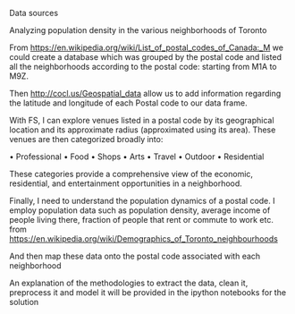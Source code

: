 Data sources

Analyzing population density in the various neighborhoods of Toronto

From https://en.wikipedia.org/wiki/List_of_postal_codes_of_Canada:_M we could create a database which was grouped by the postal code and listed all the neighborhoods according to the postal code: starting from M1A to M9Z.

Then http://cocl.us/Geospatial_data allow us to add information regarding the latitude and longitude of each Postal code to our data frame.

With FS, I can explore venues listed in a postal code by its geographical location and its approximate radius (approximated using its area). These venues are then categorized broadly into:

•    Professional
•    Food
•    Shops
•    Arts
•    Travel
•    Outdoor
•    Residential

These categories provide a comprehensive view of the economic, residential, and entertainment opportunities in a neighborhood.

Finally, I need to understand the population dynamics of a postal code. I employ population data such as population density, average income of people living there, fraction of people that rent or commute to work etc. from https://en.wikipedia.org/wiki/Demographics_of_Toronto_neighbourhoods

And then map these data onto the postal code associated with each neighborhood

An explanation of the methodologies to extract the data, clean it, preprocess it and model it will be provided in the ipython notebooks for the solution


